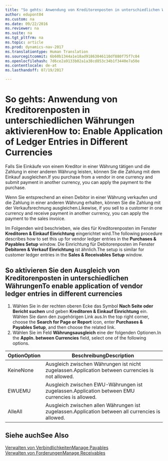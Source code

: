 ```yaml
---
title: "So gehts: Anwendung von Kreditorenposten in unterschiedlichen Währungen aktivieren"
author: edupont04
ms.custom: na
ms.date: 09/22/2016
ms.reviewer: na
ms.suite: na
ms.tgt_pltfrm: na
ms.topic: article
ms.prod: dynamics-nav-2017
ms.translationtype: Human Translation
ms.sourcegitcommit: 6b60b1344a1e18ad91863046110df880f75f7c04
ms.openlocfilehash: 7d6ce2a9133b02a1a38cd853c34b1f3440e7a50e
ms.contentlocale: de-at
ms.lasthandoff: 07/19/2017

---
```


# <a name="how-to-enable-application-of-ledger-entries-in-different-currencies"></a><span data-ttu-id="4bb1d-102">So gehts: Anwendung von Kreditorenposten in unterschiedlichen Währungen aktivieren</span><span class="sxs-lookup"><span data-stu-id="4bb1d-102">How to: Enable Application of Ledger Entries in Different Currencies</span></span>
<span data-ttu-id="4bb1d-103">Falls Sie Einkäufe von einem Kreditor in einer Währung tätigen und die Zahlung in einer anderen Währung leisten, können Sie die Zahlung mit dem Einkauf ausgleichen.</span><span class="sxs-lookup"><span data-stu-id="4bb1d-103">If you purchase from a vendor in one currency and submit payment in another currency, you can apply the payment to the purchase.</span></span>

<span data-ttu-id="4bb1d-104">Wenn Sie entsprechend an einen Debitor in einer Währung verkaufen und die Zahlung in einer anderen Währung erhalten, können Sie die Zahlung mit der Verkaufsrechnung ausgleichen.</span><span class="sxs-lookup"><span data-stu-id="4bb1d-104">Likewise, if you sell to a customer in one currency and receive payment in another currency, you can apply the payment to the sales invoice.</span></span>

<span data-ttu-id="4bb1d-105">Im Folgenden wird beschrieben, wie dies für Kreditorenposten im Fenster **Kreditoren & Einkauf Einrichtung** eingerichtet wird.</span><span class="sxs-lookup"><span data-stu-id="4bb1d-105">The following procedure describes how to set this up for vendor ledger entries in the **Purchases & Payables Setup** window.</span></span> <span data-ttu-id="4bb1d-106">Die Einrichtung für Debitorenposten im Fenster **Debitoren & Verkauf Einrichtung** ist ähnlich.</span><span class="sxs-lookup"><span data-stu-id="4bb1d-106">The setup is similar for customer ledger entries in the **Sales & Receivables Setup** window.</span></span>

## <a name="to-enable-application-of-vendor-ledger-entries-in-different-currencies"></a><span data-ttu-id="4bb1d-107">So aktivieren Sie den Ausgleich von Kreditorenposten in unterschiedlichen Währungen</span><span class="sxs-lookup"><span data-stu-id="4bb1d-107">To enable application of vendor ledger entries in different currencies</span></span>
1. <span data-ttu-id="4bb1d-108">Wählen Sie in der rechten oberen Ecke das Symbol **Nach Seite oder Bericht suchen** und geben **Kreditoren & Einkauf Einrichtung** ein. Wählen Sie dann den zugehörigen Link aus.</span><span class="sxs-lookup"><span data-stu-id="4bb1d-108">In the top right corner, choose the **Search for Page or Report** icon, enter **Purchases & Payables Setup**, and then choose the related link.</span></span>
2. <span data-ttu-id="4bb1d-109">Wählen Sie im Feld **Währungsausgleich** eine der folgenden Optionen.</span><span class="sxs-lookup"><span data-stu-id="4bb1d-109">In the **Appln. between Currencies** field, select one of the following options.</span></span>

|<span data-ttu-id="4bb1d-110">Option</span><span class="sxs-lookup"><span data-stu-id="4bb1d-110">Option</span></span> |<span data-ttu-id="4bb1d-111">Beschreibung</span><span class="sxs-lookup"><span data-stu-id="4bb1d-111">Description</span></span> |
|-------|------------|
|<span data-ttu-id="4bb1d-112">Keine</span><span class="sxs-lookup"><span data-stu-id="4bb1d-112">None</span></span>|<span data-ttu-id="4bb1d-113">Ausgleich zwischen Währungen ist nicht zugelassen.</span><span class="sxs-lookup"><span data-stu-id="4bb1d-113">Application between currencies is not allowed.</span></span>|
|<span data-ttu-id="4bb1d-114">EWU</span><span class="sxs-lookup"><span data-stu-id="4bb1d-114">EMU</span></span>|<span data-ttu-id="4bb1d-115">Ausgleich zwischen EWU-Währungen ist zugelassen.</span><span class="sxs-lookup"><span data-stu-id="4bb1d-115">Application between EMU currencies is allowed.</span></span>|
|<span data-ttu-id="4bb1d-116">Alle</span><span class="sxs-lookup"><span data-stu-id="4bb1d-116">All</span></span>|<span data-ttu-id="4bb1d-117">Ausgleich zwischen allen Währungen ist zugelassen.</span><span class="sxs-lookup"><span data-stu-id="4bb1d-117">Application between all currencies is allowed.</span></span>

## <a name="see-also"></a><span data-ttu-id="4bb1d-118">Siehe auch</span><span class="sxs-lookup"><span data-stu-id="4bb1d-118">See Also</span></span>  
[<span data-ttu-id="4bb1d-119">Verwalten von Verbindlichkeiten</span><span class="sxs-lookup"><span data-stu-id="4bb1d-119">Manage Payables</span></span>](payables-manage-payables.md)  
[<span data-ttu-id="4bb1d-120">Verwalten von Forderungen</span><span class="sxs-lookup"><span data-stu-id="4bb1d-120">Manage Receivables</span></span>](receivables-manage-receivables.md)

